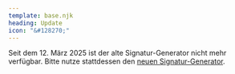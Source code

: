 ```yaml
---
template: base.njk
heading: Update
icon: "&#128270;"
---
```


<p class="b-red">Seit dem 12. März 2025 ist der alte Signatur-Generator nicht mehr verfügbar. Bitte nutze stattdessen den <a href="https://signatur.dasrelationship.com">neuen Signatur-Generator</a>.</p>